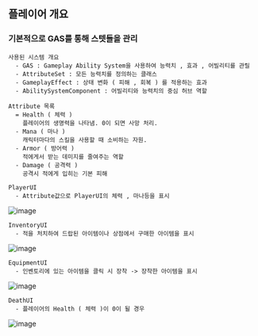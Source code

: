 ## 플레이어 개요

### 기본적으로 GAS를 통해 스텟들을 관리


```
사용된 시스템 개요
  - GAS : Gameplay Ability System을 사용하여 능력치 , 효과 , 어빌리티를 관릴
  - AttributeSet : 모든 능력치를 정의하는 클래스
  - GameplayEffect : 상태 변화 ( 피해 , 회복 ) 를 적용하는 효과
  - AbilitySystemComponent : 어빌리티와 능력치의 중심 허브 역할
```

```
Attribute 목록
  = Health ( 체력 )
    플레이어의 생명력을 나타냄. 0이 되면 사망 처리.
  - Mana ( 마나 )
    캐릭터마다의 스킬을 사용할 때 소비하는 자원.
  - Armor ( 방어력 )
    적에게서 받는 데미지를 줄여주는 역할
  - Damage ( 공격력 )
    공격시 적에게 입히는 기본 피해
```

```
PlayerUI
  - Attribute값으로 PlayerUI의 체력 , 마나등을 표시
```
![image](https://github.com/user-attachments/assets/88019e9c-b98d-4181-a1db-1bbec33c1fa3)

```
InventoryUI
  - 적을 처치하여 드랍된 아이템이나 상점에서 구매한 아이템을 표시
```
![image](https://github.com/user-attachments/assets/18258016-ea9f-457c-b2fe-5457316ca07b)

```
EquipmentUI
  - 인벤토리에 있는 아이템을 클릭 시 장착 -> 장착한 아이템을 표시
```
![image](https://github.com/user-attachments/assets/1ae0ba33-2f3d-4654-b10f-9156cce9acea)

```
DeathUI
  - 플레이어의 Health ( 체력 )이 0이 될 경우
```
![image](https://github.com/user-attachments/assets/0132ad27-2bd9-4a39-ab8f-4011b11f534d)

